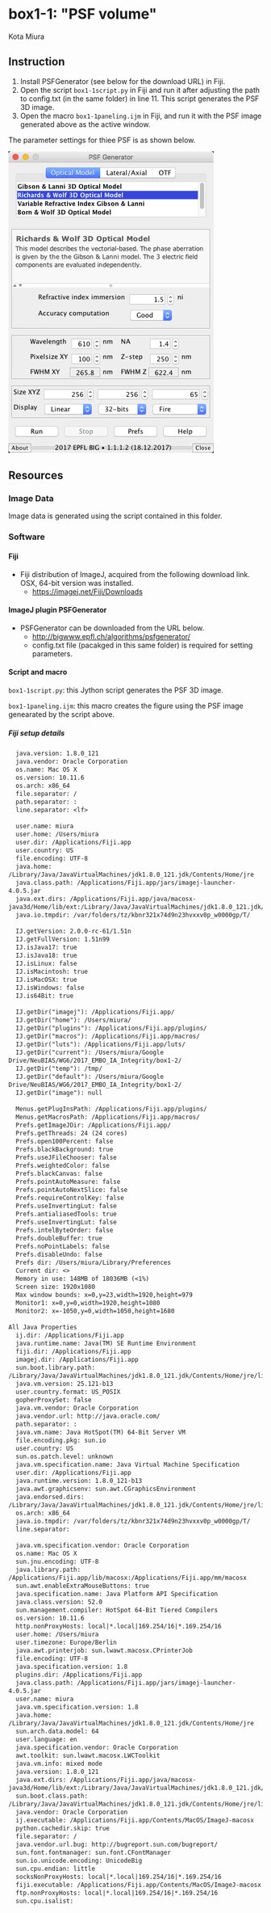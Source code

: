 # box1-1: "PSF volume"

Kota Miura

## Instruction

1. Install PSFGenerator (see below for the download URL) in Fiji. 
2. Open the script `box1-1script.py` in Fiji and run it after adjusting the path to config.txt (in the same folder) in line 11. This script generates the PSF 3D image. 
3. Open the macro `box1-1paneling.ijm` in Fiji, and run it with the PSF image generated above as the active window. 

The parameter settings for thiee PSF is as shown below. 

![](GUI_parametersRW.png)

## Resources

### Image Data

Image data is generated using the script contained in this folder. 

### Software

#### Fiji

- Fiji distribution of ImageJ, acquired from the following download link. OSX, 64-bit version was installed. 
  - <https://imagej.net/Fiji/Downloads>

#### ImageJ plugin PSFGenerator

- PSFGenerator can be downloaded from the URL below. 
  - <http://bigwww.epfl.ch/algorithms/psfgenerator/> 
  - config.txt file (pacakged in this same folder) is required for setting parameters. 

#### Script and macro

`box1-1script.py`: this Jython script generates the PSF 3D image. 

`box1-1paneling.ijm`: this macro creates the figure using the PSF image genearated by the script above. 

##### Fiji setup details 

```
  java.version: 1.8.0_121
  java.vendor: Oracle Corporation
  os.name: Mac OS X
  os.version: 10.11.6
  os.arch: x86_64
  file.separator: /
  path.separator: :
  line.separator: <lf>

  user.name: miura
  user.home: /Users/miura
  user.dir: /Applications/Fiji.app
  user.country: US
  file.encoding: UTF-8
  java.home: /Library/Java/JavaVirtualMachines/jdk1.8.0_121.jdk/Contents/Home/jre
  java.class.path: /Applications/Fiji.app/jars/imagej-launcher-4.0.5.jar
  java.ext.dirs: /Applications/Fiji.app/java/macosx-java3d/Home/lib/ext:/Library/Java/JavaVirtualMachines/jdk1.8.0_121.jdk/Contents/Home/jre/jre/lib/ext:/Library/Java/JavaVirtualMachines/jdk1.8.0_121.jdk/Contents/Home/jre/lib/ext:/Library/Java/Extensions:/System/Library/Java/Extensions:/System/Library/Frameworks/JavaVM.framework/Home/lib/ext
  java.io.tmpdir: /var/folders/tz/kbnr321x74d9n23hvxxv0p_w0000gp/T/

  IJ.getVersion: 2.0.0-rc-61/1.51n
  IJ.getFullVersion: 1.51n99
  IJ.isJava17: true
  IJ.isJava18: true
  IJ.isLinux: false
  IJ.isMacintosh: true
  IJ.isMacOSX: true
  IJ.isWindows: false
  IJ.is64Bit: true

  IJ.getDir("imagej"): /Applications/Fiji.app/
  IJ.getDir("home"): /Users/miura/
  IJ.getDir("plugins"): /Applications/Fiji.app/plugins/
  IJ.getDir("macros"): /Applications/Fiji.app/macros/
  IJ.getDir("luts"): /Applications/Fiji.app/luts/
  IJ.getDir("current"): /Users/miura/Google Drive/NeuBIAS/WG6/2017_EMBO_IA_Integrity/box1-2/
  IJ.getDir("temp"): /tmp/
  IJ.getDir("default"): /Users/miura/Google Drive/NeuBIAS/WG6/2017_EMBO_IA_Integrity/box1-2/
  IJ.getDir("image"): null

  Menus.getPlugInsPath: /Applications/Fiji.app/plugins/
  Menus.getMacrosPath: /Applications/Fiji.app/macros/
  Prefs.getImageJDir: /Applications/Fiji.app/
  Prefs.getThreads: 24 (24 cores)
  Prefs.open100Percent: false
  Prefs.blackBackground: true
  Prefs.useJFileChooser: false
  Prefs.weightedColor: false
  Prefs.blackCanvas: false
  Prefs.pointAutoMeasure: false
  Prefs.pointAutoNextSlice: false
  Prefs.requireControlKey: false
  Prefs.useInvertingLut: false
  Prefs.antialiasedTools: true
  Prefs.useInvertingLut: false
  Prefs.intelByteOrder: false
  Prefs.doubleBuffer: true
  Prefs.noPointLabels: false
  Prefs.disableUndo: false
  Prefs dir: /Users/miura/Library/Preferences
  Current dir: <>
  Memory in use: 148MB of 18036MB (<1%)
  Screen size: 1920x1080
  Max window bounds: x=0,y=23,width=1920,height=979
  Monitor1: x=0,y=0,width=1920,height=1080
  Monitor2: x=-1050,y=0,width=1050,height=1680

All Java Properties
  ij.dir: /Applications/Fiji.app
  java.runtime.name: Java(TM) SE Runtime Environment
  fiji.dir: /Applications/Fiji.app
  imagej.dir: /Applications/Fiji.app
  sun.boot.library.path: /Library/Java/JavaVirtualMachines/jdk1.8.0_121.jdk/Contents/Home/jre/lib
  java.vm.version: 25.121-b13
  user.country.format: US_POSIX
  gopherProxySet: false
  java.vm.vendor: Oracle Corporation
  java.vendor.url: http://java.oracle.com/
  path.separator: :
  java.vm.name: Java HotSpot(TM) 64-Bit Server VM
  file.encoding.pkg: sun.io
  user.country: US
  sun.os.patch.level: unknown
  java.vm.specification.name: Java Virtual Machine Specification
  user.dir: /Applications/Fiji.app
  java.runtime.version: 1.8.0_121-b13
  java.awt.graphicsenv: sun.awt.CGraphicsEnvironment
  java.endorsed.dirs: /Library/Java/JavaVirtualMachines/jdk1.8.0_121.jdk/Contents/Home/jre/lib/endorsed
  os.arch: x86_64
  java.io.tmpdir: /var/folders/tz/kbnr321x74d9n23hvxxv0p_w0000gp/T/
  line.separator: 

  java.vm.specification.vendor: Oracle Corporation
  os.name: Mac OS X
  sun.jnu.encoding: UTF-8
  java.library.path: /Applications/Fiji.app/lib/macosx:/Applications/Fiji.app/mm/macosx
  sun.awt.enableExtraMouseButtons: true
  java.specification.name: Java Platform API Specification
  java.class.version: 52.0
  sun.management.compiler: HotSpot 64-Bit Tiered Compilers
  os.version: 10.11.6
  http.nonProxyHosts: local|*.local|169.254/16|*.169.254/16
  user.home: /Users/miura
  user.timezone: Europe/Berlin
  java.awt.printerjob: sun.lwawt.macosx.CPrinterJob
  file.encoding: UTF-8
  java.specification.version: 1.8
  plugins.dir: /Applications/Fiji.app
  java.class.path: /Applications/Fiji.app/jars/imagej-launcher-4.0.5.jar
  user.name: miura
  java.vm.specification.version: 1.8
  java.home: /Library/Java/JavaVirtualMachines/jdk1.8.0_121.jdk/Contents/Home/jre
  sun.arch.data.model: 64
  user.language: en
  java.specification.vendor: Oracle Corporation
  awt.toolkit: sun.lwawt.macosx.LWCToolkit
  java.vm.info: mixed mode
  java.version: 1.8.0_121
  java.ext.dirs: /Applications/Fiji.app/java/macosx-java3d/Home/lib/ext:/Library/Java/JavaVirtualMachines/jdk1.8.0_121.jdk/Contents/Home/jre/jre/lib/ext:/Library/Java/JavaVirtualMachines/jdk1.8.0_121.jdk/Contents/Home/jre/lib/ext:/Library/Java/Extensions:/System/Library/Java/Extensions:/System/Library/Frameworks/JavaVM.framework/Home/lib/ext
  sun.boot.class.path: /Library/Java/JavaVirtualMachines/jdk1.8.0_121.jdk/Contents/Home/jre/lib/resources.jar:/Library/Java/JavaVirtualMachines/jdk1.8.0_121.jdk/Contents/Home/jre/lib/rt.jar:/Library/Java/JavaVirtualMachines/jdk1.8.0_121.jdk/Contents/Home/jre/lib/sunrsasign.jar:/Library/Java/JavaVirtualMachines/jdk1.8.0_121.jdk/Contents/Home/jre/lib/jsse.jar:/Library/Java/JavaVirtualMachines/jdk1.8.0_121.jdk/Contents/Home/jre/lib/jce.jar:/Library/Java/JavaVirtualMachines/jdk1.8.0_121.jdk/Contents/Home/jre/lib/charsets.jar:/Library/Java/JavaVirtualMachines/jdk1.8.0_121.jdk/Contents/Home/jre/lib/jfr.jar:/Library/Java/JavaVirtualMachines/jdk1.8.0_121.jdk/Contents/Home/jre/classes
  java.vendor: Oracle Corporation
  ij.executable: /Applications/Fiji.app/Contents/MacOS/ImageJ-macosx
  python.cachedir.skip: true
  file.separator: /
  java.vendor.url.bug: http://bugreport.sun.com/bugreport/
  sun.font.fontmanager: sun.font.CFontManager
  sun.io.unicode.encoding: UnicodeBig
  sun.cpu.endian: little
  socksNonProxyHosts: local|*.local|169.254/16|*.169.254/16
  fiji.executable: /Applications/Fiji.app/Contents/MacOS/ImageJ-macosx
  ftp.nonProxyHosts: local|*.local|169.254/16|*.169.254/16
  sun.cpu.isalist: 
```



